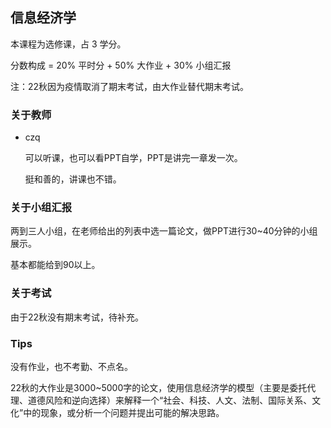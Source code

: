 ## 信息经济学

本课程为选修课，占 3 学分。

分数构成 = 20% 平时分 + 50% 大作业 + 30% 小组汇报

注：22秋因为疫情取消了期末考试，由大作业替代期末考试。

### 关于教师

- czq

	可以听课，也可以看PPT自学，PPT是讲完一章发一次。

	挺和善的，讲课也不错。

### 关于小组汇报

两到三人小组，在老师给出的列表中选一篇论文，做PPT进行30~40分钟的小组展示。

基本都能给到90以上。

### 关于考试

由于22秋没有期末考试，待补充。

### Tips

没有作业，也不考勤、不点名。

22秋的大作业是3000~5000字的论文，使用信息经济学的模型（主要是委托代理、道德风险和逆向选择）来解释一个“社会、科技、人文、法制、国际关系、文化”中的现象，或分析一个问题并提出可能的解决思路。



